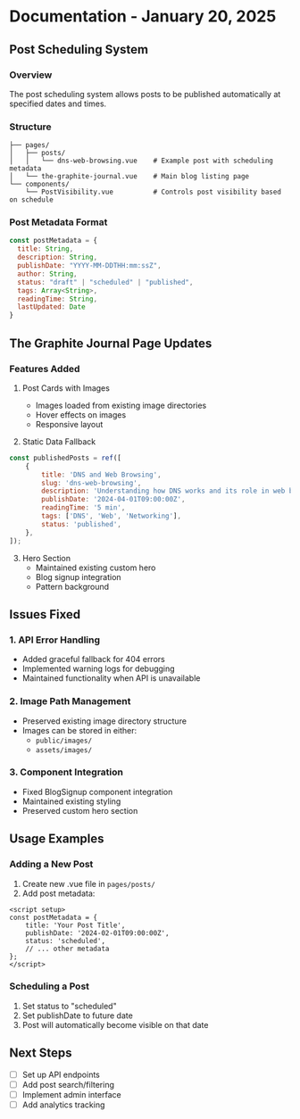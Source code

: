 # Documentation - January 20, 2025

## Post Scheduling System

### Overview

The post scheduling system allows posts to be published automatically at specified dates and times.

### Structure

```
├── pages/
│   ├── posts/
│   │   └── dns-web-browsing.vue    # Example post with scheduling metadata
│   └── the-graphite-journal.vue    # Main blog listing page
└── components/
    └── PostVisibility.vue          # Controls post visibility based on schedule
```

### Post Metadata Format

```javascript
const postMetadata = {
  title: String,
  description: String,
  publishDate: "YYYY-MM-DDTHH:mm:ssZ",
  author: String,
  status: "draft" | "scheduled" | "published",
  tags: Array<String>,
  readingTime: String,
  lastUpdated: Date
}
```

## The Graphite Journal Page Updates

### Features Added

1. Post Cards with Images

   - Images loaded from existing image directories
   - Hover effects on images
   - Responsive layout

2. Static Data Fallback

```javascript
const publishedPosts = ref([
	{
		title: 'DNS and Web Browsing',
		slug: 'dns-web-browsing',
		description: 'Understanding how DNS works and its role in web browsing',
		publishDate: '2024-04-01T09:00:00Z',
		readingTime: '5 min',
		tags: ['DNS', 'Web', 'Networking'],
		status: 'published',
	},
]);
```

3. Hero Section
   - Maintained existing custom hero
   - Blog signup integration
   - Pattern background

## Issues Fixed

### 1. API Error Handling

- Added graceful fallback for 404 errors
- Implemented warning logs for debugging
- Maintained functionality when API is unavailable

### 2. Image Path Management

- Preserved existing image directory structure
- Images can be stored in either:
  - `public/images/`
  - `assets/images/`

### 3. Component Integration

- Fixed BlogSignup component integration
- Maintained existing styling
- Preserved custom hero section

## Usage Examples

### Adding a New Post

1. Create new .vue file in `pages/posts/`
2. Add post metadata:

```vue
<script setup>
const postMetadata = {
	title: 'Your Post Title',
	publishDate: '2024-02-01T09:00:00Z',
	status: 'scheduled',
	// ... other metadata
};
</script>
```

### Scheduling a Post

1. Set status to "scheduled"
2. Set publishDate to future date
3. Post will automatically become visible on that date

## Next Steps

- [ ] Set up API endpoints
- [ ] Add post search/filtering
- [ ] Implement admin interface
- [ ] Add analytics tracking
